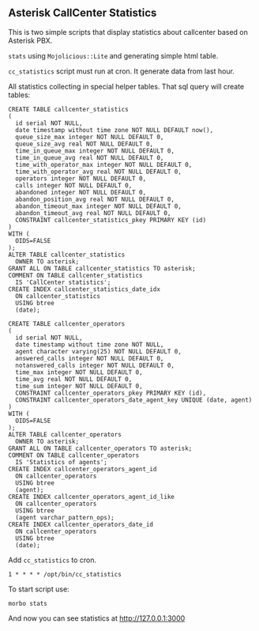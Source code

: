 Asterisk CallCenter Statistics
---------------

This is two simple scripts that display statistics about callcenter based on Asterisk PBX.

`stats` using `Mojolicious::Lite` and generating simple html table.

`cc_statistics` script must run at cron. It generate data from last hour.

All statistics collecting in special helper tables. That sql query will create tables:


    CREATE TABLE callcenter_statistics
    (
      id serial NOT NULL,
      date timestamp without time zone NOT NULL DEFAULT now(),
      queue_size_max integer NOT NULL DEFAULT 0,
      queue_size_avg real NOT NULL DEFAULT 0,
      time_in_queue_max integer NOT NULL DEFAULT 0,
      time_in_queue_avg real NOT NULL DEFAULT 0,
      time_with_operator_max integer NOT NULL DEFAULT 0,
      time_with_operator_avg real NOT NULL DEFAULT 0,
      operators integer NOT NULL DEFAULT 0,
      calls integer NOT NULL DEFAULT 0,
      abandoned integer NOT NULL DEFAULT 0,
      abandon_position_avg real NOT NULL DEFAULT 0,
      abandon_timeout_max integer NOT NULL DEFAULT 0,
      abandon_timeout_avg real NOT NULL DEFAULT 0,
      CONSTRAINT callcenter_statistics_pkey PRIMARY KEY (id)
    )
    WITH (
      OIDS=FALSE
    );
    ALTER TABLE callcenter_statistics
      OWNER TO asterisk;
    GRANT ALL ON TABLE callcenter_statistics TO asterisk;
    COMMENT ON TABLE callcenter_statistics
      IS 'CallCenter statistics';
    CREATE INDEX callcenter_statistics_date_idx
      ON callcenter_statistics
      USING btree
      (date);

    CREATE TABLE callcenter_operators
    (
      id serial NOT NULL,
      date timestamp without time zone NOT NULL,
      agent character varying(25) NOT NULL DEFAULT 0,
      answered_calls integer NOT NULL DEFAULT 0,
      notanswered_calls integer NOT NULL DEFAULT 0,
      time_max integer NOT NULL DEFAULT 0,
      time_avg real NOT NULL DEFAULT 0,
      time_sum integer NOT NULL DEFAULT 0,
      CONSTRAINT callcenter_operators_pkey PRIMARY KEY (id),
      CONSTRAINT callcenter_operators_date_agent_key UNIQUE (date, agent)
    )
    WITH (
      OIDS=FALSE
    );
    ALTER TABLE callcenter_operators
      OWNER TO asterisk;
    GRANT ALL ON TABLE callcenter_operators TO asterisk;
    COMMENT ON TABLE callcenter_operators
      IS 'Statistics of agents';
    CREATE INDEX callcenter_operators_agent_id
      ON callcenter_operators
      USING btree
      (agent);
    CREATE INDEX callcenter_operators_agent_id_like
      ON callcenter_operators
      USING btree
      (agent varchar_pattern_ops);
    CREATE INDEX callcenter_operators_date_id
      ON callcenter_operators
      USING btree
      (date);


Add `cc_statistics` to cron.

    1 * * * * /opt/bin/cc_statistics

To start script use:

    morbo stats

And now you can see statistics at http://127.0.0.1:3000